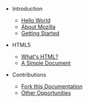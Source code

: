 <!-- _sidebar.md -->

- Introduction
  - [Hello World](/)
  - [About Mozilla](introduction/about_mozilla.md)
  - [Getting Started](introduction/getting_started.md)

- HTML5
  - [What's HTML?](html5/introduction.md)
  - [A Simple Document](html5/tutorial/simple_document.md)

- Contributions
  - [Fork this Documentation](contributions/documentation.md)
  - [Other Opportunities](contributions/other_opportunities.md)
